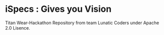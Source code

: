 
# iSpecs : Gives you Vision

Titan Wear-Hackathon Repository from team Lunatic Coders under Apache 2.0 Lisence.
